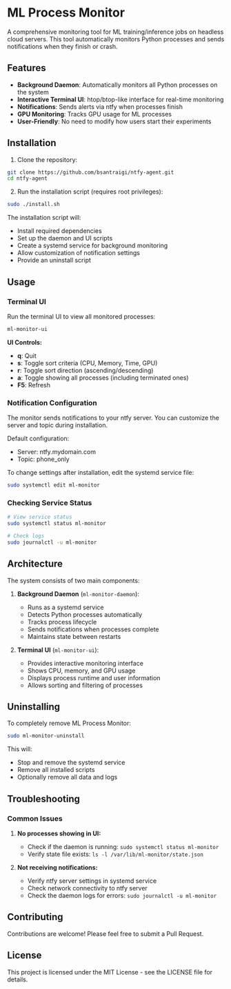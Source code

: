 # ML Process Monitor

A comprehensive monitoring tool for ML training/inference jobs on headless cloud servers. This tool automatically monitors Python processes and sends notifications when they finish or crash.

## Features

- **Background Daemon**: Automatically monitors all Python processes on the system
- **Interactive Terminal UI**: htop/btop-like interface for real-time monitoring
- **Notifications**: Sends alerts via ntfy when processes finish
- **GPU Monitoring**: Tracks GPU usage for ML processes
- **User-Friendly**: No need to modify how users start their experiments

## Installation

1. Clone the repository:
```bash
git clone https://github.com/bsantraigi/ntfy-agent.git
cd ntfy-agent
```

2. Run the installation script (requires root privileges):
```bash
sudo ./install.sh
```

The installation script will:
- Install required dependencies
- Set up the daemon and UI scripts
- Create a systemd service for background monitoring
- Allow customization of notification settings
- Provide an uninstall script

## Usage

### Terminal UI

Run the terminal UI to view all monitored processes:

```bash
ml-monitor-ui
```

**UI Controls:**
- **q**: Quit
- **s**: Toggle sort criteria (CPU, Memory, Time, GPU)
- **r**: Toggle sort direction (ascending/descending)
- **a**: Toggle showing all processes (including terminated ones)
- **F5**: Refresh

### Notification Configuration

The monitor sends notifications to your ntfy server. You can customize the server and topic during installation.

Default configuration:
- Server: ntfy.mydomain.com
- Topic: phone_only

To change settings after installation, edit the systemd service file:
```bash
sudo systemctl edit ml-monitor
```

### Checking Service Status

```bash
# View service status
sudo systemctl status ml-monitor

# Check logs
sudo journalctl -u ml-monitor
```

## Architecture

The system consists of two main components:

1. **Background Daemon** (`ml-monitor-daemon`):
   - Runs as a systemd service
   - Detects Python processes automatically
   - Tracks process lifecycle
   - Sends notifications when processes complete
   - Maintains state between restarts

2. **Terminal UI** (`ml-monitor-ui`):
   - Provides interactive monitoring interface
   - Shows CPU, memory, and GPU usage
   - Displays process runtime and user information
   - Allows sorting and filtering of processes

## Uninstalling

To completely remove ML Process Monitor:

```bash
sudo ml-monitor-uninstall
```

This will:
- Stop and remove the systemd service
- Remove all installed scripts
- Optionally remove all data and logs

## Troubleshooting

### Common Issues

1. **No processes showing in UI:**
   - Check if the daemon is running: `sudo systemctl status ml-monitor`
   - Verify state file exists: `ls -l /var/lib/ml-monitor/state.json`

2. **Not receiving notifications:**
   - Verify ntfy server settings in systemd service
   - Check network connectivity to ntfy server
   - Check the daemon logs for errors: `sudo journalctl -u ml-monitor`

## Contributing

Contributions are welcome! Please feel free to submit a Pull Request.

## License

This project is licensed under the MIT License - see the LICENSE file for details.
